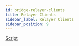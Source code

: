 ```yaml
---
id: bridge-relayer-clients
title: Relayer Clients
sidebar_label: Relayer Clients
sidebar_position: 9
---
```


[Script](https://www.notion.so/itering/Bridge-Instances-cc66b682cecb499ba845e99f78886e6d)